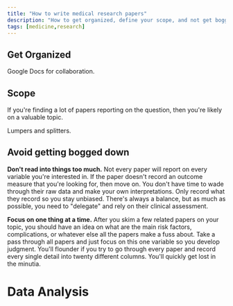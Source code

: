 ```yaml
---
title: "How to write medical research papers"
description: "How to get organized, define your scope, and not get bogged down."
tags: [medicine,research]
---
```



## Get Organized

Google Docs for collaboration.


## Scope

If you're finding a lot of papers reporting on the question, then you're
likely on a valuable topic.

Lumpers and splitters.



## Avoid getting bogged down

**Don't read into things too much.** Not every paper will report on every
variable you're interested in.  If the paper doesn't record an outcome measure
that you're looking for, then move on.  You don't have time to wade through
their raw data and make your own interpretations.  Only record what they
record so you stay unbiased.  There's always a balance, but as much as
possible, you need to "delegate" and rely on their clinical assessment.

**Focus on one thing at a time.** After you skim a few related papers on your
topic, you should have an idea on what are the main risk factors,
complications, or whatever else all the papers make a fuss about.  Take a pass
through all papers and just focus on this one variable so you develop
judgment.  You'll flounder if you try to go through every paper and record
every single detail into twenty different columns.  You'll quickly get lost in
the minutia.



# Data Analysis

[RevMan]: http://tech.cochrane.org/revman
